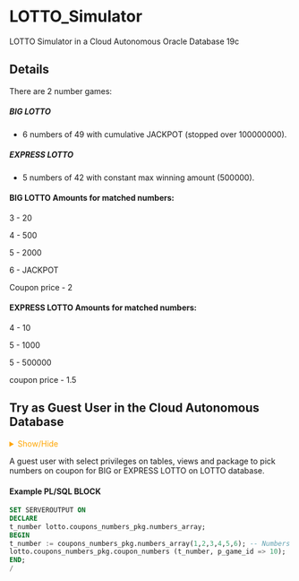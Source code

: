 # LOTTO_Simulator

LOTTO Simulator in a Cloud Autonomous Oracle Database 19c

## Details 
There are 2 number games: 

##### BIG LOTTO 
- 6 numbers of 49 with cumulative JACKPOT (stopped over 100000000). 

##### EXPRESS LOTTO 
- 5 numbers of 42 with constant max winning amount (500000).

#### BIG LOTTO Amounts for matched numbers:

3 - 20

4 - 500 

5 - 2000

6 - JACKPOT

Coupon price  - 2

#### EXPRESS LOTTO Amounts for matched numbers:
4 - 10

5 - 1000 

5 - 500000

coupon price  - 1.5
 

## Try as Guest User in the Cloud Autonomous Database

<details><summary style="color:orange;">Show/Hide</summary>  
<p>
  
[LINK](https://g40fde3dc770a47-yc4l01uh4y51whe6.adb.eu-frankfurt-1.oraclecloudapps.com/ords/lotto_user/sign-in/?username=LOTTO_USER&r=_sdw%2F)

| Login     | Password    | 
| :-------- | :-------    | 
| `LOTTO_USER` | `GUEST$haslo1`    | 

</p>

</p>
</details>

A guest user with select privileges on tables, views and package to pick numbers on coupon for BIG or EXPRESS LOTTO on LOTTO database.

#### Example PL/SQL BLOCK
```SQL
SET SERVEROUTPUT ON
DECLARE
t_number lotto.coupons_numbers_pkg.numbers_array;
BEGIN
t_number := coupons_numbers_pkg.numbers_array(1,2,3,4,5,6); -- Numbers for coupon
lotto.coupons_numbers_pkg.coupon_numbers (t_number, p_game_id => 10);
END;
/
```

